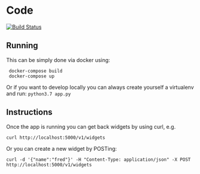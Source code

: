 # Code

[![Build Status](https://travis-ci.com/diversemix/learn-python3.7.svg?branch=master)](https://travis-ci.com/diversemix/learn-python3.7)

## Running

 This can be simply done via docker using:

```{bash}
 docker-compose build
 docker-compose up
```

Or if you want to develop locally you can always create yourself a virtualenv and run:
`python3.7 app.py`

## Instructions

Once the app is running you can get back widgets by using curl, e.g.

```{bash}
curl http://localhost:5000/v1/widgets
```

Or you can create a new widget by POSTing:

```{bash}
curl -d '{"name":"fred"}' -H "Content-Type: application/json" -X POST http://localhost:5000/v1/widgets
```
